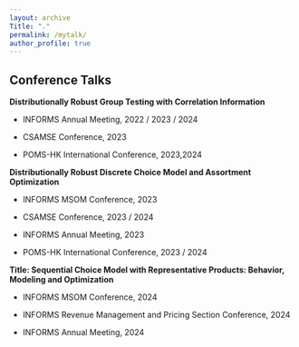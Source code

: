 ```yaml
---
layout: archive
Title: "."
permalink: /mytalk/
author_profile: true
---
```

		

		

Conference Talks
-

**Distributionally Robust Group Testing with Correlation Information**
		

- INFORMS Annual Meeting, 2022 / 2023 / 2024

- CSAMSE Conference,	2023

- POMS-HK International Conference,	2023,2024

		
**Distributionally Robust Discrete Choice Model and Assortment Optimization**

- INFORMS MSOM Conference,	2023

- CSAMSE Conference,	2023 / 2024

- INFORMS Annual Meeting,	2023

- POMS-HK International Conference,	2023 / 2024
		

**Title: Sequential Choice Model with Representative Products: Behavior, Modeling and Optimization**


- INFORMS MSOM Conference, 2024
		

- INFORMS Revenue Management and Pricing Section Conference, 2024
		

- INFORMS Annual Meeting, 2024
		
